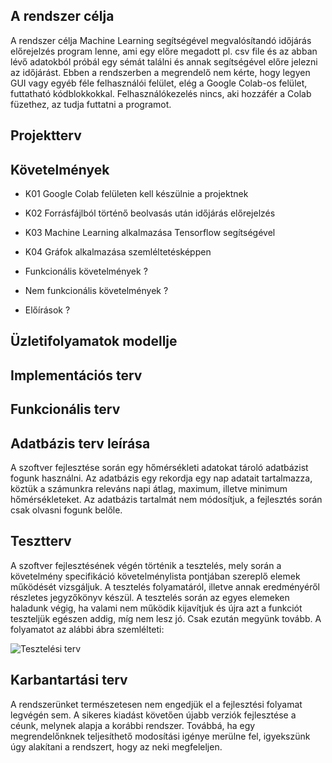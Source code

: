 
## A rendszer célja
A rendszer célja Machine Learning segítségével megvalósítandó időjárás előrejelzés program lenne, ami egy előre megadott pl. csv file és az abban lévő adatokból próbál egy sémát találni és annak segítségével előre jelezni az időjárást. Ebben a rendszerben a megrendelő nem kérte, hogy legyen GUI vagy egyéb féle felhasználói felület, elég a Google Colab-os felület, futtatható kódblokkokkal. Felhasználókezelés nincs, aki hozzáfér a Colab füzethez, az tudja futtatni a programot.

## Projektterv
 

## Követelmények
- K01 Google Colab felületen kell készülnie a projektnek
- K02 Forrásfájlból történő beolvasás után időjárás előrejelzés
- K03 Machine Learning alkalmazása Tensorflow segítségével
- K04 Gráfok alkalmazása szemléltetésképpen

- Funkcionális követelmények ?
- Nem funkcionális követelmények ?
- Előírások ?

## Üzletifolyamatok modellje


## Implementációs terv


## Funkcionális terv
   
## Adatbázis terv leírása
A szoftver fejlesztése során egy hőmérsékleti adatokat tároló adatbázist fogunk használni.
Az adatbázis egy rekordja egy nap adatait tartalmazza, köztük a számunkra releváns napi átlag,
maximum, illetve minimum hőmérsékleteket.
Az adatbázis tartalmát nem módosítjuk, a fejlesztés során csak olvasni fogunk belőle.


## Tesztterv
A szoftver fejlesztésének végén történik a tesztelés, mely során a követelmény specifikáció
követelménylista pontjában szereplő elemek működését vizsgáljuk.
A tesztelés folyamatáról, illetve annak eredményéről részletes jegyzőkönyv készül.
A tesztelés során az egyes elemeken haladunk végig, ha valami nem működik kijavítjuk és 
újra azt a funkciót teszteljük egészen addig, míg nem lesz jó.
Csak ezután megyünk tovább. A folyamatot az alábbi ábra szemlélteti:

![Tesztelési terv](https://user-images.githubusercontent.com/113850216/201758430-fb3ea6f7-2838-4a23-b37b-035ed1159b01.png)

## Karbantartási terv
A rendszerünket természetesen nem engedjük el a fejlesztési folyamat legvégén sem.
A sikeres kiadást követően újabb verziók fejlesztése a céunk, melynek alapja
a korábbi rendszer.
Továbbá, ha egy megrendelőnknek teljesíthető modosítási igénye merülne fel,
igyekszünk úgy alakítani a rendszert, hogy az neki megfeleljen.


